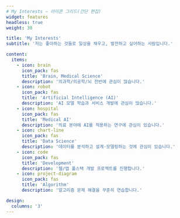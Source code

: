 ```yaml
---
# My Interests — 아이콘 그리드(간단 편집)
widget: features
headless: true
weight: 30

title: 'My Interests'
subtitle: '저는 좋아하는 것들로 일상을 채우고, 발전하고 싶어하는 사람입니다.'

content:
  items:
    - icon: brain
      icon_pack: fas
      title: 'Brain, Medical Science'
      description: '의과학/의공학/뇌 전반에 관심이 많습니다.'
    - icon: robot
      icon_pack: fas
      title: 'Artificial Intelligence (AI)'
      description: 'AI 모델 학습과 서비스 개발에 관심이 많습니다.'
    - icon: hospital
      icon_pack: fas
      title: 'Medical AI'
      description: '의료 분야에 AI를 적용하는 연구에 관심이 있습니다.'
    - icon: chart-line
      icon_pack: fas
      title: 'Data Science'
      description: '데이터를 분석하고 설계·모델링하는 것에 관심이 있습니다.'
    - icon: code
      icon_pack: fas
      title: 'Development'
      description: '웹/앱 풀스택 개발 프로젝트를 진행합니다.'
    - icon: project-diagram
      icon_pack: fas
      title: 'Algorithm'
      description: '알고리즘 문제 해결을 꾸준히 연습합니다.'

design:
  columns: '3'
---
```

